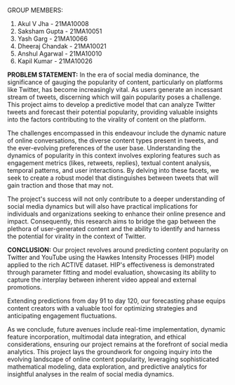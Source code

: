 GROUP MEMBERS:
1. Akul V Jha - 21MA10008
2. Saksham Gupta - 21MA10051
3. Yash Garg - 21MA10066
4. Dheeraj Chandak  - 21MA10021
5. Anshul Agarwal - 21MA10010
6. Kapil Kumar  - 21MA10026

**PROBLEM STATEMENT:** 
In the era of social media dominance, the significance of gauging the popularity of content, particularly on platforms like Twitter, has become increasingly vital. As users generate an incessant stream of tweets, discerning which will gain popularity poses a challenge. This project aims to develop a predictive model that can analyze Twitter tweets and forecast their potential popularity, providing valuable insights into the factors contributing to the virality of content on the platform.

The challenges encompassed in this endeavour include the dynamic nature of online conversations, the diverse content types present in tweets, and the ever-evolving preferences of the user base. Understanding the dynamics of popularity in this context involves exploring features such as engagement metrics (likes, retweets, replies), textual content analysis, temporal patterns, and user interactions. By delving into these facets, we seek to create a robust model that distinguishes between tweets that will gain traction and those that may not.

The project's success will not only contribute to a deeper understanding of social media dynamics but will also have practical implications for individuals and organizations seeking to enhance their online presence and impact. Consequently, this research aims to bridge the gap between the plethora of user-generated content and the ability to identify and harness the potential for virality in the context of Twitter.

**CONCLUSION:** 
Our project revolves around predicting content popularity on Twitter and YouTube using the Hawkes Intensity Processes (HIP) model applied to the rich ACTIVE dataset. HIP's effectiveness is demonstrated through parameter fitting and model evaluation, showcasing its ability to capture the interplay between inherent video appeal and external promotions.

Extending predictions from day 91 to day 120, our forecasting phase equips content creators with a valuable tool for optimizing strategies and anticipating engagement fluctuations.

As we conclude, future avenues include real-time implementation, dynamic feature incorporation, multimodal data integration, and ethical considerations, ensuring our project remains at the forefront of social media analytics. This project lays the groundwork for ongoing inquiry into the evolving landscape of online content popularity, leveraging sophisticated mathematical modeling, data exploration, and predictive analytics for insightful analyses in the realm of social media dynamics.
